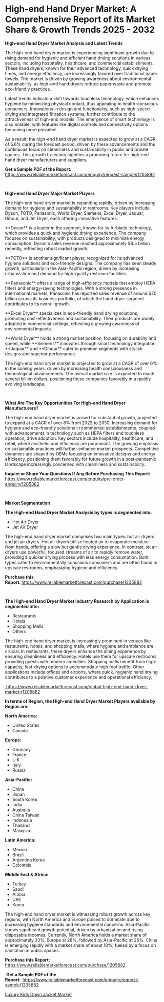 <p><h1>High-end Hand Dryer Market: A Comprehensive Report of its Market Share & Growth Trends 2025 - 2032</h1></p><p><strong>High-end Hand Dryer Market Analysis and Latest Trends</strong></p>
<p><p>The high-end hand dryer market is experiencing significant growth due to rising demand for hygienic and efficient hand drying solutions in various sectors, including hospitality, healthcare, and commercial establishments. These hand dryers, known for their advanced technology, quick drying times, and energy efficiency, are increasingly favored over traditional paper towels. The market is driven by growing awareness about environmental sustainability, as high-end hand dryers reduce paper waste and promote eco-friendly practices.</p><p>Latest trends indicate a shift towards touchless technology, which enhances hygiene by minimizing physical contact, thus appealing to health-conscious consumers. Innovations in design and functionality, such as high-speed drying and integrated filtration systems, further contribute to the attractiveness of high-end models. The emergence of smart technology is also notable, with features like digital controls and connectivity options becoming more prevalent.</p><p>As a result, the high-end hand dryer market is expected to grow at a CAGR of 5.6% during the forecast period, driven by these advancements and the continuous focus on cleanliness and sustainability in public and private spaces. This growth trajectory signifies a promising future for high-end hand dryer manufacturers and suppliers.</p></p>
<p><strong>Get a Sample PDF of the Report:&nbsp;</strong> <a href="https://www.reliablemarketforecast.com/enquiry/request-sample/1205882?utm_campaign=1885&utm_medium=2&utm_source=Github&utm_content=ia&utm_term=09022025&utm_id=high-end-hand-dryer">https://www.reliablemarketforecast.com/enquiry/request-sample/1205882</a></p>
<p>&nbsp;</p>
<p><strong>High-end Hand Dryer Major Market Players</strong></p>
<p><p>The high-end hand dryer market is expanding rapidly, driven by increasing demand for hygiene and sustainability in restrooms. Key players include Dyson, TOTO, Panasonic, World Dryer, Siemens, Excel Dryer, Jaquar, Dihour, and Jet Dryer, each offering innovative features.</p><p>**Dyson** is a leader in the segment, known for its Airblade technology, which provides a quick and hygienic drying experience. The company focuses on sustainability, with products designed to minimize energy consumption. Dyson's sales revenue reached approximately $4.5 billion recently, reflecting robust market growth.</p><p>**TOTO** is another significant player, recognized for its advanced hygiene solutions and eco-friendly designs. The company has seen steady growth, particularly in the Asia-Pacific region, driven by increasing urbanization and demand for high-quality restroom facilities. </p><p>**Panasonic** offers a range of high-efficiency models that employ HEPA filters and energy-saving technologies. With a strong presence in international markets, Panasonic has reported sales revenue of around $70 billion across its business portfolio, of which the hand dryer segment contributes to its overall growth.</p><p>**Excel Dryer** specializes in eco-friendly hand drying solutions, promoting cost-effectiveness and sustainability. Their products are widely adopted in commercial settings, reflecting a growing awareness of environmental impacts.</p><p>**World Dryer** holds a strong market position, focusing on durability and speed, while **Siemens** innovates through smart technology integration. **Jaquar** and **Dihour** cater to premium segments with stylish designs and superior performance.</p><p>The high-end hand dryer market is projected to grow at a CAGR of over 6% in the coming years, driven by increasing health consciousness and technological advancements. The overall market size is expected to reach several billion dollars, positioning these companies favorably in a rapidly evolving landscape.</p></p>
<p>&nbsp;</p>
<p><strong>What Are The Key Opportunities For High-end Hand Dryer Manufacturers?</strong></p>
<p><p>The high-end hand dryer market is poised for substantial growth, projected to expand at a CAGR of over 8% from 2023 to 2030. Increasing demand for hygiene and eco-friendly solutions in commercial establishments, coupled with advancements in technology such as HEPA filters and touchless operation, drive adoption. Key sectors include hospitality, healthcare, and retail, where aesthetic and efficiency are paramount. The growing emphasis on sustainable practices will further enhance market prospects. Competitive dynamics are shaped by OEMs focusing on innovative designs and energy efficiency, positioning them favorably for future growth in a post-pandemic landscape increasingly concerned with cleanliness and sustainability.</p></p>
<p><strong>Inquire or Share Your Questions If Any Before Purchasing This Report:</strong> <a href="https://www.reliablemarketforecast.com/enquiry/pre-order-enquiry/1205882?utm_campaign=1885&utm_medium=2&utm_source=Github&utm_content=ia&utm_term=09022025&utm_id=high-end-hand-dryer">https://www.reliablemarketforecast.com/enquiry/pre-order-enquiry/1205882</a></p>
<p>&nbsp;</p>
<p><strong>Market Segmentation</strong></p>
<p><strong>The High-end Hand Dryer Market Analysis by types is segmented into:</strong></p>
<p><ul><li>Hot Air Dryer</li><li>Jet Air Dryer</li></ul></p>
<p><p>The high-end hand dryer market comprises two main types: hot air dryers and jet air dryers. Hot air dryers utilize heated air to evaporate moisture from hands, offering a slow but gentle drying experience. In contrast, jet air dryers use powerful, focused streams of air to rapidly remove water, providing a quicker drying process with less energy consumption. Both types cater to environmentally conscious consumers and are often found in upscale restrooms, emphasizing hygiene and efficiency.</p></p>
<p><strong>Purchase this Report:&nbsp;</strong><a href="https://www.reliablemarketforecast.com/purchase/1205882?utm_campaign=1885&utm_medium=2&utm_source=Github&utm_content=ia&utm_term=09022025&utm_id=high-end-hand-dryer">https://www.reliablemarketforecast.com/purchase/1205882</a></p>
<p>&nbsp;</p>
<p><strong>The High-end Hand Dryer Market Industry Research by Application is segmented into:</strong></p>
<p><ul><li>Restaurants</li><li>Hotels</li><li>Shopping Malls</li><li>Others</li></ul></p>
<p><p>The high-end hand dryer market is increasingly prominent in venues like restaurants, hotels, and shopping malls, where hygiene and ambiance are crucial. In restaurants, these dryers enhance the dining experience by ensuring cleanliness and efficiency. Hotels use them for upscale restrooms, providing guests with modern amenities. Shopping malls benefit from high-capacity, fast-drying options to accommodate high foot traffic. Other applications include offices and airports, where quick, hygienic hand drying contributes to a positive customer experience and operational efficiency.</p></p>
<p><a href="https://www.reliablemarketforecast.com/global-high-end-hand-dryer-market-r1205882?utm_campaign=1885&utm_medium=2&utm_source=Github&utm_content=ia&utm_term=09022025&utm_id=high-end-hand-dryer">&nbsp;https://www.reliablemarketforecast.com/global-high-end-hand-dryer-market-r1205882</a></p>
<p><strong>In terms of Region, the High-end Hand Dryer Market Players available by Region are:</strong></p>
<p>
    <p> <strong> North America: </strong>
        <ul>
            <li>United States</li>
            <li>Canada</li>
        </ul>
        </p> 
    <p> <strong> Europe: </strong>
        <ul>
            <li>Germany</li>
            <li>France</li>
            <li>U.K.</li>
            <li>Italy</li>
            <li>Russia</li>
        </ul>
        </p> 
    <p> <strong> Asia-Pacific: </strong>
        <ul>
            <li>China</li>
            <li>Japan</li>
            <li>South Korea</li>
            <li>India</li>
            <li>Australia</li>
            <li>China Taiwan</li>
            <li>Indonesia</li>
            <li>Thailand</li>
            <li>Malaysia</li>
        </ul>
        </p> 
    <p> <strong> Latin America: </strong>
        <ul>
            <li>Mexico</li>
            <li>Brazil</li>
            <li>Argentina Korea</li>
            <li>Colombia</li>
        </ul>
        </p> 
    <p> <strong> Middle East & Africa: </strong>
        <ul>
            <li>Turkey</li>
            <li>Saudi</li>
            <li>Arabia</li>
            <li>UAE</li>
            <li>Korea</li>
        </ul>
    </p>
    </p>
<p><p>The high-end hand dryer market is witnessing robust growth across key regions, with North America and Europe poised to dominate due to increasing hygiene standards and environmental concerns. Asia-Pacific shows significant growth potential, driven by urbanization and rising disposable incomes. Currently, North America holds a market share of approximately 30%, Europe at 28%, followed by Asia-Pacific at 25%. China is emerging rapidly with a market share of about 10%, fueled by a focus on sanitation in public spaces.</p></p>
<p><strong>Purchase this Report: </strong><a href="https://www.reliablemarketforecast.com/purchase/1205882?utm_campaign=1885&utm_medium=2&utm_source=Github&utm_content=ia&utm_term=09022025&utm_id=high-end-hand-dryer">https://www.reliablemarketforecast.com/purchase/1205882</a></p>
<p>&nbsp;<strong>Get a Sample PDF of the Report:&nbsp;&nbsp;</strong><a href="https://www.reliablemarketforecast.com/enquiry/request-sample/1205882?utm_campaign=1885&utm_medium=2&utm_source=Github&utm_content=ia&utm_term=09022025&utm_id=high-end-hand-dryer">https://www.reliablemarketforecast.com/enquiry/request-sample/1205882</a></p>
<p><strong></strong></p>
<p><p><a href="https://github.com/sofayahoo2023/Market-Research-Report-List-7/blob/main/luxury-kids-down-jacket-market.md?utm_campaign=1885&utm_medium=2&utm_source=Github&utm_content=ia&utm_term=09022025&utm_id=high-end-hand-dryer">Luxury Kids Down Jacket Market</a></p></p>